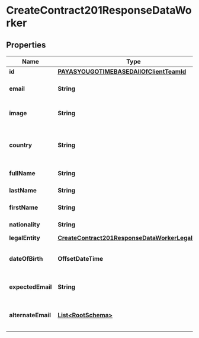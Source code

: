 

# CreateContract201ResponseDataWorker


## Properties

| Name | Type | Description | Notes |
|------------ | ------------- | ------------- | -------------|
|**id** | [**PAYASYOUGOTIMEBASEDAllOfClientTeamId**](PAYASYOUGOTIMEBASEDAllOfClientTeamId.md) |  |  [optional] |
|**email** | **String** | User&#39;s email address. |  [optional] |
|**image** | **String** | URL to worker&#39;s image |  [optional] |
|**country** | **String** | Worker&#39;s country (location not nationality) |  [optional] |
|**fullName** | **String** | Worker&#39;s full name. |  [optional] |
|**lastName** | **String** | Worker&#39;s last name |  [optional] |
|**firstName** | **String** | Worker&#39;s first name |  [optional] |
|**nationality** | **String** | Worker&#39;s nationality. |  [optional] |
|**legalEntity** | [**CreateContract201ResponseDataWorkerLegalEntity**](CreateContract201ResponseDataWorkerLegalEntity.md) |  |  [optional] |
|**dateOfBirth** | **OffsetDateTime** | Long date-time format following ISO-8601 |  [optional] |
|**expectedEmail** | **String** | Worker&#39;s email address. |  [optional] |
|**alternateEmail** | [**List&lt;RootSchema&gt;**](RootSchema.md) | List of alternate email addresses. |  [optional] |



